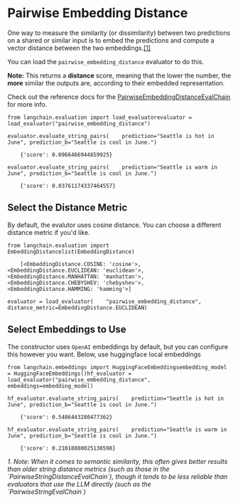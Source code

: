 Pairwise Embedding Distance
===========================

One way to measure the similarity (or dissimilarity) between two predictions on a shared or similar input is to embed the predictions and compute a vector distance between the two embeddings.[\[1\]](#cite_note-1)

You can load the `pairwise_embedding_distance` evaluator to do this.

**Note:** This returns a **distance** score, meaning that the lower the number, the **more** similar the outputs are, according to their embedded representation.

Check out the reference docs for the [PairwiseEmbeddingDistanceEvalChain](https://api.python.langchain.com/en/latest/evaluation/langchain.evaluation.embedding_distance.base.PairwiseEmbeddingDistanceEvalChain.html#langchain.evaluation.embedding_distance.base.PairwiseEmbeddingDistanceEvalChain) for more info.

    from langchain.evaluation import load_evaluatorevaluator = load_evaluator("pairwise_embedding_distance")

    evaluator.evaluate_string_pairs(    prediction="Seattle is hot in June", prediction_b="Seattle is cool in June.")

        {'score': 0.0966466944859925}

    evaluator.evaluate_string_pairs(    prediction="Seattle is warm in June", prediction_b="Seattle is cool in June.")

        {'score': 0.03761174337464557}

Select the Distance Metric[](#select-the-distance-metric "Direct link to Select the Distance Metric")
------------------------------------------------------------------------------------------------------

By default, the evalutor uses cosine distance. You can choose a different distance metric if you'd like.

    from langchain.evaluation import EmbeddingDistancelist(EmbeddingDistance)

        [<EmbeddingDistance.COSINE: 'cosine'>,     <EmbeddingDistance.EUCLIDEAN: 'euclidean'>,     <EmbeddingDistance.MANHATTAN: 'manhattan'>,     <EmbeddingDistance.CHEBYSHEV: 'chebyshev'>,     <EmbeddingDistance.HAMMING: 'hamming'>]

    evaluator = load_evaluator(    "pairwise_embedding_distance", distance_metric=EmbeddingDistance.EUCLIDEAN)

Select Embeddings to Use[](#select-embeddings-to-use "Direct link to Select Embeddings to Use")
------------------------------------------------------------------------------------------------

The constructor uses `OpenAI` embeddings by default, but you can configure this however you want. Below, use huggingface local embeddings

    from langchain.embeddings import HuggingFaceEmbeddingsembedding_model = HuggingFaceEmbeddings()hf_evaluator = load_evaluator("pairwise_embedding_distance", embeddings=embedding_model)

    hf_evaluator.evaluate_string_pairs(    prediction="Seattle is hot in June", prediction_b="Seattle is cool in June.")

        {'score': 0.5486443280477362}

    hf_evaluator.evaluate_string_pairs(    prediction="Seattle is warm in June", prediction_b="Seattle is cool in June.")

        {'score': 0.21018880025138598}

_1\. Note: When it comes to semantic similarity, this often gives better results than older string distance metrics (such as those in the \`PairwiseStringDistanceEvalChain\`), though it tends to be less reliable than evaluators that use the LLM directly (such as the \`PairwiseStringEvalChain\`)_